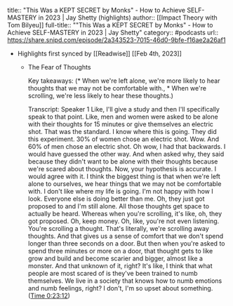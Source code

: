 title:: "This Was a KEPT SECRET by Monks" - How to Achieve SELF-MASTERY in 2023 | Jay Shetty (highlights)
author:: [[Impact Theory with Tom Bilyeu]]
full-title:: ""This Was a KEPT SECRET by Monks" - How to Achieve SELF-MASTERY in 2023 | Jay Shetty"
category:: #podcasts
url:: https://share.snipd.com/episode/2a343523-7015-46d0-9bfe-f16ae2a26af1

- Highlights first synced by [[Readwise]] [[Feb 4th, 2023]]
	- The Fear of Thoughts
	  
	  Key takeaways:
	  (* When we're left alone, we're more likely to hear thoughts that we may not be comfortable with., * When we're scrolling, we're less likely to hear these thoughts.)
	  
	  Transcript:
	  Speaker 1
	  Like, I'll give a study and then I'll specifically speak to that point. Like, men and women were asked to be alone with their thoughts for 15 minutes or give themselves an electric shot. That was the standard. I know where this is going. They did this experiment. 30% of women chose an electric shot. Wow. And 60% of men chose an electric shot. Oh wow, I had that backwards. I would have guessed the other way. And when asked why, they said because they didn't want to be alone with their thoughts because we're scared about thoughts. Now, your hypothesis is accurate. I would agree with it. I think the biggest thing is that when we're left alone to ourselves, we hear things that we may not be comfortable with. I don't like where my life is going. I'm not happy with how I look. Everyone else is doing better than me. Oh, they just got proposed to and I'm still alone. All those thoughts get space to actually be heard. Whereas when you're scrolling, it's like, oh, they got proposed. Oh, keep money. Oh, like, you're not even listening. You're scrolling a thought. That's literally, we're scrolling away thoughts. And that gives us a sense of comfort that we don't spend longer than three seconds on a door. But then when you're asked to spend three minutes or more on a door, that thought gets to like grow and build and become scarier and bigger, almost like a monster. And that unknown of it, right? It's like, I think that what people are most scared of is they've been trained to numb themselves. We live in a society that knows how to numb emotions and numb feelings, right? I don't, I'm so upset about something. ([Time 0:23:12](https://share.snipd.com/snip/af536df2-93f8-4abb-a8cc-f3e9410f7f73))